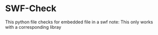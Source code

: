 # SWF-Check

This python file checks for embedded file in a swf
note: This only works with a corresponding libray
